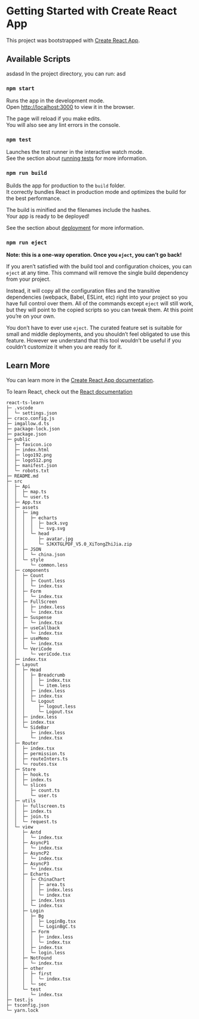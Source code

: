 # Getting Started with Create React App

This project was bootstrapped with [Create React App](https://github.com/facebook/create-react-app).

## Available Scripts
asdasd
In the project directory, you can run:
asd
### `npm start`

Runs the app in the development mode.\
Open [http://localhost:3000](http://localhost:3000) to view it in the browser.

The page will reload if you make edits.\
You will also see any lint errors in the console.

### `npm test`

Launches the test runner in the interactive watch mode.\
See the section about [running tests](https://facebook.github.io/create-react-app/docs/running-tests) for more information.

### `npm run build`

Builds the app for production to the `build` folder.\
It correctly bundles React in production mode and optimizes the build for the best performance.

The build is minified and the filenames include the hashes.\
Your app is ready to be deployed!

See the section about [deployment](https://facebook.github.io/create-react-app/docs/deployment) for more information.

### `npm run eject`

**Note: this is a one-way operation. Once you `eject`, you can’t go back!**

If you aren’t satisfied with the build tool and configuration choices, you can `eject` at any time. This command will remove the single build dependency from your project.

Instead, it will copy all the configuration files and the transitive dependencies (webpack, Babel, ESLint, etc) right into your project so you have full control over them. All of the commands except `eject` will still work, but they will point to the copied scripts so you can tweak them. At this point you’re on your own.

You don’t have to ever use `eject`. The curated feature set is suitable for small and middle deployments, and you shouldn’t feel obligated to use this feature. However we understand that this tool wouldn’t be useful if you couldn’t customize it when you are ready for it.

## Learn More

You can learn more in the [Create React App documentation](https://facebook.github.io/create-react-app/docs/getting-started).

To learn React, check out the [React documentation](https://reactjs.org/)

```
react-ts-learn
├─ .vscode
│  └─ settings.json
├─ craco.config.js
├─ imgallow.d.ts
├─ package-lock.json
├─ package.json
├─ public
│  ├─ favicon.ico
│  ├─ index.html
│  ├─ logo192.png
│  ├─ logo512.png
│  ├─ manifest.json
│  └─ robots.txt
├─ README.md
├─ src
│  ├─ Api
│  │  ├─ map.ts
│  │  └─ user.ts
│  ├─ App.tsx
│  ├─ assets
│  │  ├─ img
│  │  │  ├─ echarts
│  │  │  │  ├─ back.svg
│  │  │  │  └─ svg.svg
│  │  │  └─ head
│  │  │     ├─ avatar.jpg
│  │  │     └─ SJKXTGLPDF_V5.0_XiTongZhiJia.zip
│  │  ├─ JSON
│  │  │  └─ china.json
│  │  └─ style
│  │     └─ common.less
│  ├─ components
│  │  ├─ Count
│  │  │  ├─ Count.less
│  │  │  └─ index.tsx
│  │  ├─ Form
│  │  │  └─ index.tsx
│  │  ├─ FullScreen
│  │  │  ├─ index.less
│  │  │  └─ index.tsx
│  │  ├─ Suspense
│  │  │  └─ index.tsx
│  │  ├─ useCallback
│  │  │  └─ index.tsx
│  │  ├─ useMemo
│  │  │  └─ index.tsx
│  │  └─ VeriCode
│  │     └─ veriCode.tsx
│  ├─ index.tsx
│  ├─ Layout
│  │  ├─ Head
│  │  │  ├─ Breadcrumb
│  │  │  │  ├─ index.tsx
│  │  │  │  └─ item.less
│  │  │  ├─ index.less
│  │  │  ├─ index.tsx
│  │  │  └─ Logout
│  │  │     ├─ logout.less
│  │  │     └─ Logout.tsx
│  │  ├─ index.less
│  │  ├─ index.tsx
│  │  └─ SideBar
│  │     ├─ index.less
│  │     └─ index.tsx
│  ├─ Router
│  │  ├─ index.tsx
│  │  ├─ permission.ts
│  │  ├─ routeInters.ts
│  │  └─ routes.tsx
│  ├─ Store
│  │  ├─ hook.ts
│  │  ├─ index.ts
│  │  └─ slices
│  │     ├─ count.ts
│  │     └─ user.ts
│  ├─ utils
│  │  ├─ fullscreen.ts
│  │  ├─ index.ts
│  │  ├─ join.ts
│  │  └─ request.ts
│  └─ view
│     ├─ Antd
│     │  └─ index.tsx
│     ├─ AsyncP1
│     │  └─ index.tsx
│     ├─ AsyncP2
│     │  └─ index.tsx
│     ├─ AsyncP3
│     │  └─ index.tsx
│     ├─ Echarts
│     │  ├─ ChinaChart
│     │  │  ├─ area.ts
│     │  │  ├─ index.less
│     │  │  └─ index.tsx
│     │  ├─ index.less
│     │  └─ index.tsx
│     ├─ Login
│     │  ├─ Bg
│     │  │  ├─ LoginBg.tsx
│     │  │  └─ LoginBgC.ts
│     │  ├─ Form
│     │  │  ├─ index.less
│     │  │  └─ index.tsx
│     │  ├─ index.tsx
│     │  └─ login.less
│     ├─ NotFound
│     │  └─ index.tsx
│     ├─ other
│     │  ├─ first
│     │  │  └─ index.tsx
│     │  └─ sec
│     └─ test
│        └─ index.tsx
├─ test.js
├─ tsconfig.json
└─ yarn.lock

```